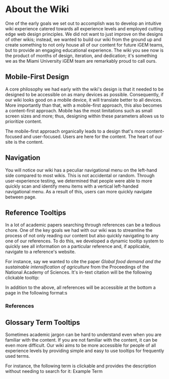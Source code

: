 # About the Wiki

One of the early goals we set out to accomplish was to develop an intuitive wiki experience catered towards all experience levels and employed cutting edge web design principles. We did not want to just improve on the designs of other wikis; instead, we wanted to build our wiki from the ground up and create something to not only house all of our content for future iGEM teams, but to provide an engaging educational experience. The wiki you see now is the product of months of design, iteration, and dedication; it's something we as the Miami University iGEM team are remarkably proud to call ours.

## Mobile-First Design
A core philosophy we had early with the wiki's design is that it needed to be designed to be accessible on as many devices as possible. Consequently, if our wiki looks good on a mobile device, it will translate better to all devices. More importantly than that, with a mobile-first approach, this also becomes a content-first approach. Mobile has the most limitations such as small screen sizes and more; thus, designing within these parameters allows us to prioritize content.

The mobile-first approach organically leads to a design that's more content-focused and user-focused. Users are here for the content. The heart of our site is the content.

## Navigation
You will notice our wiki has a peculiar navigational menu on the left-hand side compared to most wikis. This is not accidental or random. Through user-experience testing, we determined that people were able to more quickly scan and identify menu items with a vertical left-handed navigational menu. As a result of this, users can more quickly navigate between page.

## Reference Tooltips
In a lot of academic papers searching through references can be a tedious chore. One of the key goals we had with our wiki was to streamline the process of not only reading our content but also quickly navigating to any one of our references. To do this, we developed a dynamic tooltip system to quickly see all information on a particular reference and, if applicable, navigate to a reference's website.

For instance, say we wanted to cite the paper *Global food demand and the sustainable intensification of agriculture* from the Proceedings of the National Academy of Sciences. It's in-text citation will be the following clickable tooltip: <reference identifier="4" />

In addition to the above, all references will be accessible at the bottom a page in the following format:s
<div class="box">
  <h3>References</h3>
  <bibliography />
</div>

## Glossary Term Tooltips
Sometimes academic jargon can be hard to understand even when you are familiar with the content. If you are not familiar with the content, it can be even more difficult. Our wiki aims to be more accessible for people of all experience levels by providing simple and easy to use tooltips for frequently used terms.

For instance, the following term is clickable and provides the description without needing to search for it: <span class="note tooltip" title="&lt;i&gt;&lt;b&gt;Example Term&lt;/b&gt;&lt;/i&gt; - This is a description about the example term.">Example Term</span>